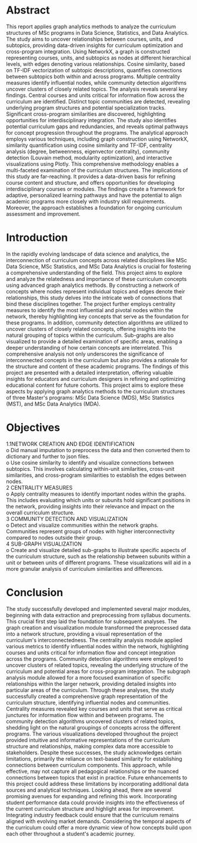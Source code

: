 # Abstract

This report applies graph analytics methods to analyze the curriculum structures of MSc programs in Data Science, Statistics, and Data Analytics. The study aims to uncover relationships between courses, units, and subtopics, providing data-driven insights for curriculum optimization and cross-program integration. Using NetworkX, a graph is constructed representing courses, units, and subtopics as nodes at different hierarchical levels, with edges denoting various relationships. Cosine similarity, based on TF-IDF vectorization of subtopic descriptions, quantifies connections between subtopics both within and across programs. Multiple centrality measures identify influential nodes, while community detection algorithms uncover clusters of closely related topics.
The analysis reveals several key findings. Central courses and units critical for information flow across the curriculum are identified. Distinct topic communities are detected, revealing underlying program structures and potential specialization tracks. Significant cross-program similarities are discovered, highlighting opportunities for interdisciplinary integration. The study also identifies potential curriculum gaps and redundancies, and reveals optimal pathways for concept progression throughout the programs.
The analytical approach employs various techniques, including graph construction using NetworkX, similarity quantification using cosine similarity and TF-IDF, centrality analysis (degree, betweenness, eigenvector centrality), community detection (Louvain method, modularity optimization), and interactive visualizations using Plotly. This comprehensive methodology enables a multi-faceted examination of the curriculum structures.
The implications of this study are far-reaching. It provides a data-driven basis for refining course content and structure, and offers opportunities for developing interdisciplinary courses or modules. The findings create a framework for adaptive, personalized learning pathways and have the potential to align academic programs more closely with industry skill requirements.
Moreover, the approach establishes a foundation for ongoing curriculum assessment and improvement.

# Introduction

In the rapidly evolving landscape of data science and analytics, the interconnection of curriculum concepts across related disciplines like MSc Data Science, MSc Statistics, and MSc Data Analytics is crucial for fostering a comprehensive understanding of the field. This project aims to explore and analyze the relatedness and importance of these curriculum concepts using advanced graph analytics methods.
By constructing a network of concepts where nodes represent individual topics and edges denote their relationships, this study delves into the intricate web of connections that bind these disciplines together. The project further employs centrality measures to identify the most influential and pivotal nodes within the network, thereby highlighting key concepts that serve as the foundation for these programs.
In addition, community detection algorithms are utilized to uncover clusters of closely related concepts, offering insights into the natural grouping of topics within the curriculum. Sub-graphs are also visualized to provide a detailed examination of specific areas, enabling a deeper understanding of how certain concepts are interrelated.
This comprehensive analysis not only underscores the significance of interconnected concepts in the curriculum but also provides a rationale for the structure and content of these academic programs. The findings of this project are presented with a detailed interpretation, offering valuable insights for educators and curriculum designers in refining and optimizing educational content for future cohorts.
This project aims to explore these aspects by applying graph analytics methods to the curriculum structures of three Master's programs: MSc Data Science (MDS), MSc Statistics (MST), and MSc Data Analytics (MDA).

# Objectives

1.1NETWORK CREATION AND EDGE IDENTIFICATION<br>
o Did manual imputation to preprocess the data and then converted them to
dictionary and further to json files.<br>
o Use cosine similarity to identify and visualize connections between subtopics.
This involves calculating within-unit similarities, cross-unit similarities, and
cross-program similarities to establish the edges between nodes.<br>
2 CENTRALITY MEASURES<br>
o Apply centrality measures to identify important nodes within the graphs. This
includes evaluating which units or subunits hold significant positions in the
network, providing insights into their relevance and impact on the overall
curriculum structure.<br>
3 COMMUNITY DETECTION AND VISUALIZATION<br>
o Detect and visualize communities within the network graphs. Communities
represent groups of nodes with higher interconnectivity compared to nodes
outside their group.<br>
4 SUB-GRAPH VISUALIZATION<br>
o Create and visualize detailed sub-graphs to illustrate specific aspects of the
curriculum structure, such as the relationship between subunits within a unit or
between units of different programs. These visualizations will aid in a more
granular analysis of curriculum similarities and differences.

# Conclusion

The study successfully developed and implemented several major modules, beginning with data extraction and preprocessing from syllabus documents. This crucial first step laid the foundation for subsequent analyses. The graph creation and visualization module transformed the preprocessed data into a network structure, providing a visual representation of the curriculum's interconnectedness. The centrality analysis module applied various metrics to identify influential nodes within the network, highlighting courses and units critical for information flow and concept integration across the programs.
Community detection algorithms were employed to uncover clusters of related topics, revealing the underlying structure of the curriculum and potential areas for cross-program integration. The subgraph analysis module allowed for a more focused examination of specific relationships within the larger network, providing detailed insights into particular areas of the curriculum.
Through these analyses, the study successfully created a comprehensive graph representation of the curriculum structure, identifying influential nodes and communities. Centrality measures revealed key courses and units that serve as critical junctures for information flow within and between programs. The community detection algorithms uncovered clusters of related topics, shedding light on the natural groupings of concepts across the different programs. The various visualizations developed throughout the project provided intuitive and informative representations of the curriculum structure and relationships, making complex data more accessible to stakeholders.
Despite these successes, the study acknowledges certain limitations, primarily the reliance on text-based similarity for establishing connections between curriculum components. This approach, while effective, may not capture all pedagogical relationships or the nuanced connections between topics that exist in practice. Future enhancements to this project could address these limitations by incorporating additional data sources and analytical techniques.
Looking ahead, there are several promising avenues for expanding and refining this work. Incorporating student performance data could provide insights into the effectiveness of the current curriculum structure and highlight areas for improvement. Integrating industry feedback could ensure that the curriculum remains aligned with evolving market demands. Considering the temporal aspects of the curriculum could offer a more dynamic view of how concepts build upon each other throughout a student's academic journey.
